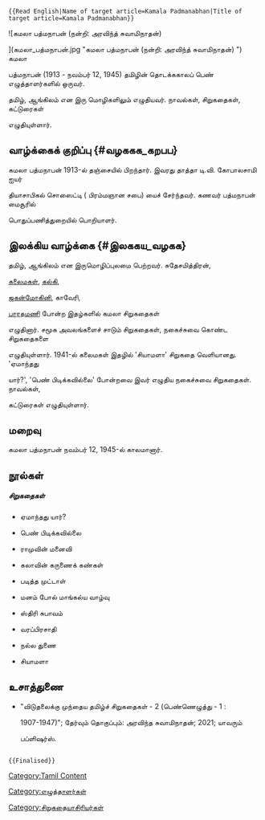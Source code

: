 ```{=mediawiki}
{{Read English|Name of target article=Kamala Padmanabhan|Title of target article=Kamala Padmanabhan}}
```
![கமலா பத்மநாபன் (நன்றி: அரவிந்த் சுவாமிநாதன்)
](கமலா_பத்மநாபன்.jpg "கமலா பத்மநாபன் (நன்றி: அரவிந்த் சுவாமிநாதன்) ") கமலா
பத்மநாபன் (1913 - நவம்பர் 12, 1945) தமிழின் தொடக்ககாலப் பெண் எழுத்தாளர்களில் ஒருவர்.
தமிழ், ஆங்கிலம் என இரு மொழிகளிலும் எழுதியவர். நாவல்கள், சிறுகதைகள், கட்டுரைகள்
எழுதியுள்ளார்.

## வாழ்க்கைக் குறிப்பு {#வழககக_கறபப}

கமலா பத்மநாபன் 1913-ல் தஞ்சையில் பிறந்தார். இவரது தாத்தா டி.வி. கோபாலசாமி ஐயர்
தியாசாபிகல் சொஸைட்டி ( பிரம்மஞான சபை) யைச் சேர்ந்தவர். கணவர் பத்மநாபன் மைசூரில்
பொதுப்பணித்துறையில் பொறியாளர்.

## இலக்கிய வாழ்க்கை {#இலககய_வழகக}

தமிழ், ஆங்கிலம் என இருமொழிப்புலமை பெற்றவர். சுதேசமித்திரன்,
[கலைமகள்](கலைமகள் "wikilink"), [கல்கி](கல்கி_(வார_இதழ்) "wikilink"),
[ஜகன்மோகினி](ஜகன்மோகினி "wikilink"), காவேரி,
[பாரதமணி](பாரதமணி_(இதழ்) "wikilink") போன்ற இதழ்களில் கமலா சிறுகதைகள்
எழுதினார். சமூக அவலங்களைச் சாடும் சிறுகதைகள், நகைச்சுவை கொண்ட சிறுகதைகளை
எழுதியுள்ளார். 1941-ல் கலைமகள் இதழில் \'சியாமளா\' சிறுகதை வெளியானது. 'ஏமாந்தது
யார்?', 'பெண் பிடிக்கவில்லை' போன்றவை இவர் எழுதிய நகைச்சுவை சிறுகதைகள். நாவல்கள்,
கட்டுரைகள் எழுதியுள்ளார்.

## மறைவு

கமலா பத்மநாபன் நவம்பர் 12, 1945-ல் காலமானார்.

## நூல்கள்

##### சிறுகதைகள்

-   ஏமாந்தது யார்?
-   பெண் பிடிக்கவில்லை
-   ராமுவின் மனைவி
-   கலாவின் கருணைக் கண்கள்
-   படித்த முட்டாள்
-   மனம் போல் மாங்கல்ய வாழ்வு
-   ஸ்திரி சுபாவம்
-   வரப்பிரசாதி
-   நல்ல துணை
-   சியாமளா

## உசாத்துணை

-   \"விடுதலைக்கு முந்தைய தமிழ்ச் சிறுகதைகள் - 2 (பெண்ணெழுத்து - 1 :
    1907-1947)\"; தேர்வும் தொகுப்பும்: அரவிந்த சுவாமிநாதன்; 2021; யாவரும்
    பப்ளிஷர்ஸ்.

```{=mediawiki}
{{Finalised}}
```
[Category:Tamil Content](Category:Tamil_Content "wikilink")
[Category:எழுத்தாளர்கள்](Category:எழுத்தாளர்கள் "wikilink")
[Category:சிறுகதையாசிரியர்கள்](Category:சிறுகதையாசிரியர்கள் "wikilink")
